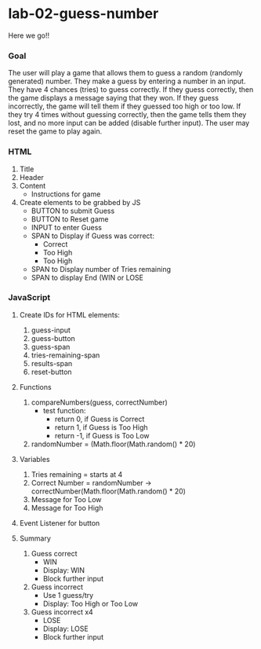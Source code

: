 # lab-02-guess-number

Here we go!!

### Goal
The user will play a game that allows them to guess a random (randomly generated) number. They make a guess by entering a number in an input. They have 4 chances (tries) to guess correctly. If they guess correctly, then the game displays a message saying that they won. If they guess incorrectly, the game will tell them if they guessed too high or too low. If they try 4 times without guessing correctly, then the game tells them they lost, and no more input can be added (disable further input). The user may reset the game to play again.

### HTML
1. Title
1. Header
1. Content
    - Instructions for game 
1. Create elements to be grabbed by JS
    - BUTTON to submit Guess
    - BUTTON to Reset game
    - INPUT to enter Guess
    - SPAN to Display if Guess was correct:
        - Correct
        - Too High
        - Too High
    - SPAN to Display number of Tries remaining
    - SPAN to display End (WIN or LOSE
    
### JavaScript
1. Create IDs for HTML elements:
    1. guess-input
    1. guess-button
    1. guess-span
    1. tries-remaining-span
    1. results-span
    1. reset-button
1. Functions
    1. compareNumbers(guess, correctNumber)
        - test function:
            - return 0, if Guess is Correct
            - return 1, if Guess is Too High
            - return -1, if Guess is Too Low
    1. randomNumber = (Math.floor(Math.random() * 20)
1. Variables
    1. Tries remaining = starts at 4
    1. Correct Number = randomNumber -> correctNumber(Math.floor(Math.random() * 20)
    1. Message for Too Low
    1. Message for Too High
1.  Event Listener for button

1. Summary
    1. Guess correct
        - WIN
        - Display: WIN
        - Block further input
    1. Guess incorrect
        - Use 1 guess/try
        - Display: Too High or Too Low
    1. Guess incorrect x4
        - LOSE
        - Display: LOSE
        - Block further input